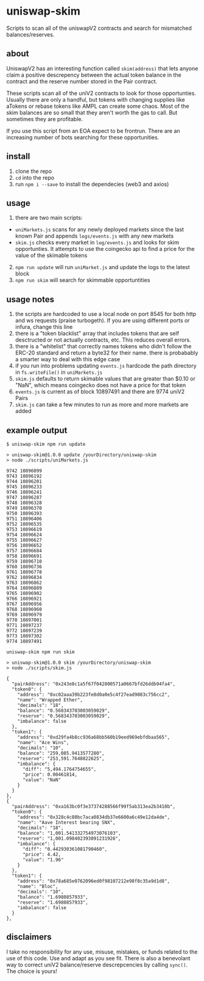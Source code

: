 # uniswap-skim

Scripts to scan all of the uniswapV2 contracts and search for mismatched balances/reserves.

## about

UniswapV2 has an interesting function called `skim(address)` that lets anyone claim a positive descrepency between the actual token balance in the contract and the reserve number stored in the Pair contract. 

These scripts scan all of the uniV2 contracts to look for those opportunties. Usually there are only a handful, but tokens with changing supplies like aTokens or rebase tokens like AMPL can create some chaos. Most of the skim balances are so small that they aren't worth the gas to call. But sometimes they are profitable. 

If you use this script from an EOA expect to be frontrun. There are an increasing number of bots searching for these opportunities.

## install

1. clone the repo
2. `cd` into the repo
3. run `npm i --save` to install the dependecies (web3 and axios)

## usage

1. there are two main scripts: 
  - `uniMarkets.js` scans for any newly deployed markets since the last known Pair and appends `logs/events.js` with any new markets
  - `skim.js` checks every market in `log/events.js` and looks for skim opportunties. It attempts to use the coingecko api to find a price for the value of the skimable tokens
2. `npm run update` will run `uniMarket.js` and update the logs to the latest block
3. `npm run skim` will search for skimmable opportuntities

## usage notes

1. the scripts are hardcoded to use a local node on port 8545 for both http and ws requests (praise turbogeth). If you are using different ports or infura, change this line
2. there is a "token blacklist" array that includes tokens that are self desctructed or not actually contracts, etc. This reduces overall errors.
3. there is a "whitelist" that correctly names tokens who didn't follow the ERC-20 standard and return a byte32 for their name. there is probabably a smarter way to deal with this edge case
4. if you run into problems updating `events.js` hardcode the path directory in `fs.writeFile()` in `uniMarkets.js`
5. `skim.js` defaults to return skimable values that are greater than $0.10 or "NaN", which means coingecko does not have a price for that token
6. `events.js` is current as of block 10897491 and there are 9774 uniV2 Pairs
7. `skim.js` can take a few minutes to run as more and more markets are added

## example output

```
$ uniswap-skim npm run update

> uniswap-skim@1.0.0 update /yourDirectory/uniswap-skim
> node ./scripts/uniMarkets.js

9742 10896099
9743 10896192
9744 10896201
9745 10896233
9746 10896241
9747 10896287
9748 10896328
9749 10896370
9750 10896393
9751 10896406
9752 10896535
9753 10896619
9754 10896624
9755 10896627
9756 10896652
9757 10896684
9758 10896691
9759 10896710
9760 10896736
9761 10896778
9762 10896834
9763 10896862
9764 10896889
9765 10896902
9766 10896921
9767 10896956
9768 10896960
9769 10896979
9770 10897001
9771 10897237
9772 10897239
9773 10897302
9774 10897491

uniswap-skim npm run skim

> uniswap-skim@1.0.0 skim /yourDirectory/uniswap-skim
> node ./scripts/skim.js

{
  "pairAddress": "0x243e8c1a5f67f042800571a0667bfd26ddb94fa4",
  "token0": {
    "address": "0xc02aaa39b223fe8d0a0e5c4f27ead9083c756cc2",
    "name": "Wrapped Ether",
    "decimals": "18",
    "balance": "0.568343703003059029",
    "reserve": "0.568343703003059029",
    "imbalance": false
  },
  "token1": {
    "address": "0xd29fa4b8cc936a68bb560b19eed969ebfdbaa565",
    "name": "Ace Wins",
    "decimals": "10",
    "balance": "259,085.9413577280",
    "reserve": "253,591.7648822625",
    "imbalance": {
      "diff": "5,494.1764754655",
      "price": 0.00461814,
      "value": "NaN"
    }
  }
},
{
  "pairAddress": "0xa163bc0f3e37374288566f99f5ab313ea2b3410b",
  "token0": {
    "address": "0x328c4c80bc7aca0834db37e6600a6c49e12da4de",
    "name": "Aave Interest bearing SNX",
    "decimals": "18",
    "balance": "1,001.541332754973076103",
    "reserve": "1,001.098402393891231926",
    "imbalance": {
      "diff": "0.442930361081790460",
      "price": 4.42,
      "value": "1.96"
    }
  },
  "token1": {
    "address": "0x78a685e0762096ed0f98107212e98f8c35a9d1d8",
    "name": "Bloc",
    "decimals": "10",
    "balance": "1.6980857933",
    "reserve": "1.6980857933",
    "imbalance": false
  }
},
```

## disclaimers

I take no responsibility for any use, misuse, mistakes, or funds related to the use of this code. Use and adapt as you see fit. There is also a benevolant way to correct uniV2 balance/reserve descrepcencies by calling `sync()`. The choice is yours!
